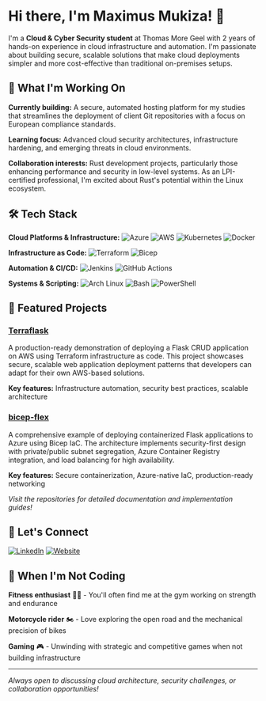 # Hi there, I'm Maximus Mukiza! 👋

I'm a **Cloud & Cyber Security student** at Thomas More Geel with 2 years of hands-on experience in cloud infrastructure and automation. I'm passionate about building secure, scalable solutions that make cloud deployments simpler and more cost-effective than traditional on-premises setups.


## 🎯 What I'm Working On

**Currently building:** A secure, automated hosting platform for my studies that streamlines the deployment of client Git repositories with a focus on European compliance standards.

**Learning focus:** Advanced cloud security architectures, infrastructure hardening, and emerging threats in cloud environments.

**Collaboration interests:** Rust development projects, particularly those enhancing performance and security in low-level systems. As an LPI-certified professional, I'm excited about Rust's potential within the Linux ecosystem.



## 🛠️ Tech Stack

**Cloud Platforms & Infrastructure:**
![Azure](https://img.shields.io/badge/Azure-0078D4?style=for-the-badge&logo=microsoftazure&logoColor=white)
![AWS](https://img.shields.io/badge/AWS-232F3E?style=for-the-badge&logo=amazon-aws&logoColor=white)
![Kubernetes](https://img.shields.io/badge/Kubernetes-326CE5?style=for-the-badge&logo=kubernetes&logoColor=white)
![Docker](https://img.shields.io/badge/Docker-2496ED?style=for-the-badge&logo=docker&logoColor=white)

**Infrastructure as Code:**
![Terraform](https://img.shields.io/badge/Terraform-7B42BC?style=for-the-badge&logo=terraform&logoColor=white)
![Bicep](https://img.shields.io/badge/Bicep-1845A3?style=for-the-badge&logo=azuredevops&logoColor=white)

**Automation & CI/CD:**
![Jenkins](https://img.shields.io/badge/Jenkins-D24939?style=for-the-badge&logo=jenkins&logoColor=white)
![GitHub Actions](https://img.shields.io/badge/GitHub%20Actions-267BFF?style=for-the-badge&logo=githubactions&logoColor=white)

**Systems & Scripting:**
![Arch Linux](https://img.shields.io/badge/Arch%20Linux-1793D1?style=for-the-badge&logo=archlinux&logoColor=white)
![Bash](https://img.shields.io/badge/GNU%20Bash-4EAA25?style=for-the-badge&logo=gnubash&logoColor=white)
![PowerShell](https://img.shields.io/badge/PowerShell-5391FE?style=for-the-badge&logo=powershell&logoColor=white)


## 🚀 Featured Projects

### [**Terraflask**](https://github.com/Grambot-ops/Terraflask)
A production-ready demonstration of deploying a Flask CRUD application on AWS using Terraform infrastructure as code. This project showcases secure, scalable web application deployment patterns that developers can adapt for their own AWS-based solutions.

**Key features:** Infrastructure automation, security best practices, scalable architecture

### [**bicep-flex**](https://github.com/Grambot-ops/bicep-flex)
A comprehensive example of deploying containerized Flask applications to Azure using Bicep IaC. The architecture implements security-first design with private/public subnet segregation, Azure Container Registry integration, and load balancing for high availability.

**Key features:** Secure containerization, Azure-native IaC, production-ready networking

*Visit the repositories for detailed documentation and implementation guides!*

## 🤝 Let's Connect

[![LinkedIn](https://img.shields.io/badge/LinkedIn-0077B5?style=for-the-badge&logo=linkedin&logoColor=white)](https://www.linkedin.com/in/maximus-mukiza-1523a5297/)
[![Website](https://img.shields.io/badge/Website-FF7139?style=for-the-badge&logo=firefox&logoColor=white)](https://mmt-labs.be/)


## 🌟 When I'm Not Coding

**Fitness enthusiast** 🏋️‍♂️ - You'll often find me at the gym working on strength and endurance

**Motorcycle rider** 🏍️ - Love exploring the open road and the mechanical precision of bikes

**Gaming** 🎮 - Unwinding with strategic and competitive games when not building infrastructure

---

*Always open to discussing cloud architecture, security challenges, or collaboration opportunities!*
